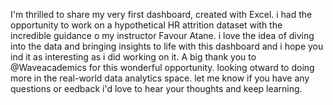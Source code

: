 I'm thrilled to share my very first dashboard, created with Excel.  i had the opportunity to work on a hypothetical HR attrition dataset with the incredible guidance o my instructor Favour Atane. i love the idea of diving into the data and bringing insights to life with this dashboard and i hope you ind it as interesting as i did working on it. A big thank you to @Waveacademics for this wonderful opportunity.  looking otward to doing more in the real-world data analytics space. let me know if you have any questions or eedback i'd love to hear your thoughts and keep learning.
